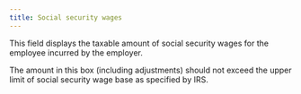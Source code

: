 ```yaml
---
title: Social security wages
---
```



This field displays the taxable amount of social security wages for  the employee incurred by the employer.


The amount in this box (including adjustments) should not exceed the  upper limit of social security wage base as specified by IRS.
